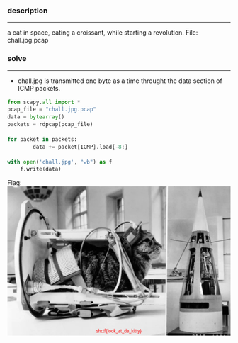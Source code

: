 ### description
---------
a cat in space, eating a croissant, while starting a revolution.
File: chall.jpg.pcap

### solve
-----
* chall.jpg is transmitted one byte as a time throught the data section of ICMP packets.
```py
from scapy.all import *
pcap_file = "chall.jpg.pcap" 
data = bytearray() 
packets = rdpcap(pcap_file)

for packet in packets:
		data += packet[ICMP].load[-8:] 
		
with open('chall.jpg', "wb") as f
	f.write(data)
```

Flag:
![](../_images/Pasted%20image%2020230424000907.png)
